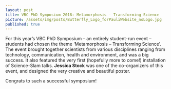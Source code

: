 ```yaml
---
layout: post
title: VBC PhD Symposium 2018: Metamorphosis - Transforming Science
picture: /assets/img/posts/Butterfly_Logo_forPauliWebsite_noLogo.jpg
published: true
---
```

For this year’s VBC PhD Symposium – an entirely student-run event – students had chosen the theme ‘Metamorphosis – Transforming Science’. The event brought together scientists from various disciplines ranging from technology, communication, health and environment, and was a big success. It also featured the very first (hopefully more to come!) installation of Science-Slam talks. **Jessica Stock** was one of the co-organizers of this event, and designed the very creative and beautiful poster. 

Congrats to such a successful symposium!
